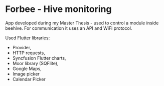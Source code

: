 # Forbee - Hive monitoring

App developed during my Master Thesis - used to control a module inside beehive.
For communication it uses an API and WiFi protocol.

Used Flutter libraries: 
- Provider,
- HTTP requests,
- Syncfusion Flutter charts,
- Moor library (SQFlite),
- Google Maps,
- Image picker
- Calendar Picker
